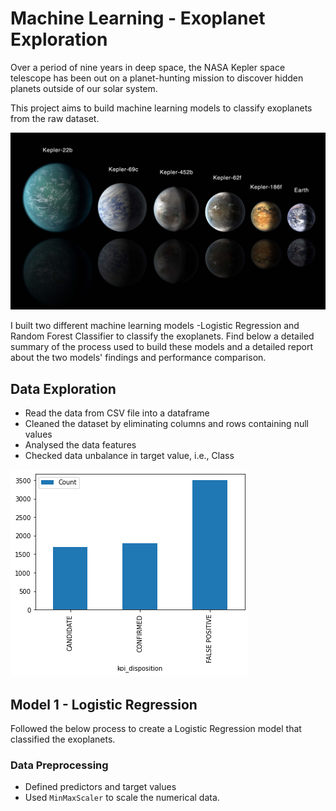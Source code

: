 # Machine Learning - Exoplanet Exploration

Over a period of nine years in deep space, the NASA Kepler space telescope has been out on a planet-hunting mission to discover hidden planets outside of our solar system.

This project aims to build machine learning models to classify exoplanets from the raw dataset. 

![exoplanets.jpg](Images/exoplanets.jpg)

I built two different machine learning models -Logistic Regression and Random Forest Classifier to classify the exoplanets. Find below a detailed summary of the process used to build these models and a detailed report about the two models' findings and performance comparison.

## Data Exploration
* Read the data from CSV file into a dataframe
* Cleaned the dataset by eliminating columns and rows containing null values
* Analysed the data features
* Checked data unbalance in target value, i.e., Class

![Data_Unbalance_In_Target_Values.png](Images/Data_Unbalance_In_Target_Values.png)

## Model 1 - Logistic Regression
Followed the below process to create a Logistic Regression model that classified the exoplanets.

### Data Preprocessing
* Defined predictors and target values
* Used `MinMaxScaler` to scale the numerical data.

